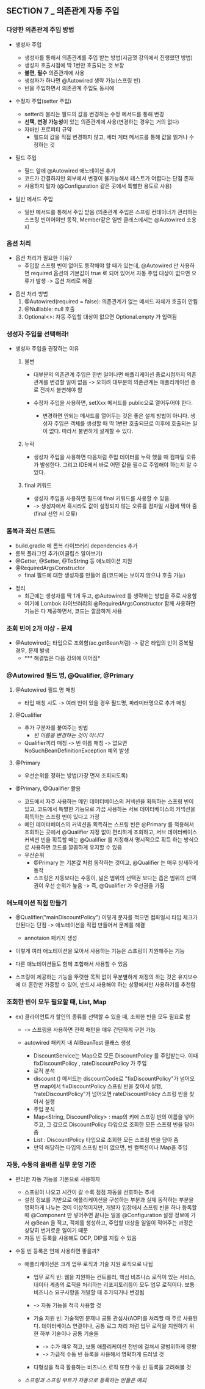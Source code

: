## SECTION 7 _ 의존관계 자동 주입

### 다양한 의존관계 주입 방법

* 생성자 주입
    - 생성자를 통해서 의존관계를 주입 받는 방법(지금껏 강의에서 진행했던 방법)
    - 생성자 호출시점에 딱 1번만 호출되는 것 보장
    - **불편, 필수** 의존관계에 사용
    - 생성자가 하나면 @Autowired 생략 가능(스프링 빈)
    - 빈을 주입하면서 의존관계 주입도 동시에

* 수정자 주입(setter 주입)
    - setter라 불리는 필드의 값을 변경하는 수정 메서드를 통해 변경
    - **선택, 변경 가능성**이 있는 의존관계에 사용(변경하는 경우는 거의 없다)

    * 자바빈 프로퍼티 규약
        - 필드의 값을 직접 변경하지 않고, 세터 게터 메서드를 통해 값을 읽거나 수정하는 것

* 필드 주입
    - 필드 앞에 @Autowired 애노테이션 추가
    - 코드가 간결하지만 외부에서 변경이 불가능해서 테스트가 어렵다는 단점 존재
    - 사용하지 말자 (@Configuration 같은 곳에서 특별한 용도로 사용)

* 일반 메서드 주입
    - 일반 메서드를 통해서 주입 받음
        (의존관계 주입은 스프링 컨테이너가 관리하는 스프링 빈이어야만 동작, Member같은 일반 클래스에서는 @Autowired 소용 x)

### 옵션 처리

- 옵션 처리가 필요한 이유?
    - 주입할 스프링 빈이 없어도 동작해야 할 때가 있는데, @Autowired 만 사용하면 required 옵션의 기본값이 true 로 되어 있어서 자동 주입 대상이 없으면 오류가 발생
        -> 옵션 처리로 해결

* 옵션 처리 방법
    1. @Autowired(required = false): 의존관계가 없는 메서드 자체가 호출이 안됨
    2. @Nulllable: null 호출
    3. Optional<>: 자동 주입할 대상이 없으면 Optional.empty 가 입력됨

### 생성자 주입을 선택해라!

* 생성자 주입을 권장하는 이유

    1. 불변

        - 대부분의 의존관계 주입은 한번 일어나면 애플리케이션 종료시점까지 의존관계를 변경할 일이 없음 -> 오히려 대부분의 의존관계는 애플리케이션 종료 전까지 불변해야 함 

        - 수정자 주입을 사용하면, setXxx 메서드를 public으로 열어두어야 한다.
            - 변경하면 안되는 메서드를 열어두는 것은 좋은 설계 방법이 아니다. 생성자 주입은 객체를 생성할 때 딱 1번만 호출되므로 이후에 호출되는 일이 없다. 따라서 불변하게 설계할 수 있다.
    
    2. 누락

        - 생성자 주입을 사용하면 다음처럼 주입 데이터를 누락 했을 때 컴파일 오류가 발생한다. 그리고 IDE에서 바로 어떤 값을 필수로 주입해야 하는지 알 수 있다.

    3. final 키워드

        - 생성자 주입을 사용하면 필드에 final 키워드를 사용할 수 있음.
        - -> 생성자에서 혹시라도 값이 설정되지 않는 오류를 컴파일 시점에 막아 줌(final 선언 시 오류)

### 롬복과 최신 트랜드

- build.gradle 에 롬복 라이브러리 dependencies 추가
- 롬복 플러그인 추가(이클립스 알아보기)
- @Getter, @Setter, @ToString 등 애노테이션 지원
- @RequiredArgsConstructor
    - final 필드에 대한 생성자를 만들어 줌(코드에는 보이지 않으나 호출 가능)

* 정리
    - 최근에는 생성자를 딱 1개 두고, @Autowired 를 생략하는 방법을 주로 사용함
    - 여기에 Lombok 라이브러리의 @RequiredArgsConstructor 함께 사용하면 기능은 다 제공하면서, 코드는 깔끔하게 사용

### 조회 빈이 2개 이상 - 문제

- @Autowired는 타입으로 조회함(ac.getBean처럼) -> 같은 타입의 빈이 중복될 경우, 문제 발생
    - *** 해결법은 다음 강의에 이어짐*    

### @Autowired 필드 명, @Qualifier, @Primary

1. @Autowired 필드 명 매칭
    - 타입 매칭 시도 -> 여러 빈이 있을 경우 필드명, 파라미터명으로 추가 매칭

2. @Qualifier
    - 추가 구분자를 붙여주는 방법
        - *빈 이름을 변경하는 것이 아니다*
    - Qualifier끼리 매칭 -> 빈 이름 매칭 -> 없으면 NoSuchBeanDefinitionException 예외 발생

3. @Primary
    - 우선순위를 정하는 방법(가장 먼저 조회되도록)

* @Primary, @Qualifier 활용
    - 코드에서 자주 사용하는 메인 데이터베이스의 커넥션을 획득하는 스프링 빈이 있고, 코드에서 특별한 기능으로 가끔 사용하는 서브 데이터베이스의 커넥션을 획득하는 스프링 빈이 있다고 가정
    - 메인 데이터베이스의 커넥션을 획득하는 스프링 빈은 @Primary 를 적용해서 조회하는 곳에서 @Qualifier 지정 없이 편리하게 조회하고, 서브 데이터베이스 커넥션 빈을 획득할 때는 @Qualifier 를 지정해서 명시적으로 획득 하는 방식으로 사용하면 코드를 깔끔하게 유지할 수 있음

    * 우선순위
        - @Primary 는 기본값 처럼 동작하는 것이고, @Qualifier 는 매우 상세하게 동작
        - 스프링은 자동보다는 수동이, 넒은 범위의 선택권 보다는 좁은 범위의 선택권이 우선 순위가 높음 -> 즉, @Qualifier 가 우선권을 가짐

### 애노테이션 직접 만들기

- @Qualifier("mainDiscountPolicy") 이렇게 문자를 적으면 컴파일시 타입 체크가 안된다는 단점 -> 애노테이션을 직접 만들어서 문제를 해결
    - annotaion 패키지 생성

- 이렇게 여러 애노테이션을 모아서 사용하는 기능은 스프링이 지원해주는 기능
- 다른 애노테이션들도 함께 조합해서 사용할 수 있음
- 스프링이 제공하는 기능을 뚜렷한 목적 없이 무분별하게 재정의 하는 것은 유지보수에 더 혼란만 가중할 수 있어, 반드시 사용해야 하는 상황에서만 사용하기를 추천함

### 조회한 빈이 모두 필요할 때, List, Map

- ex) 클라이언트가 할인의 종류를 선택할 수 있을 때, 조회한 빈을 모두 필요로 함
    - -> 스프링을 사용하면 전략 패턴을 매우 간단하게 구현 가능

    - autowired 패키지 내 AllBeanTest 클래스 생성
        - DiscountService는 Map으로 모든 DiscountPolicy 를 주입받는다. 이때 fixDiscountPolicy , rateDiscountPolicy 가 주입

        * 로직 분석
        - discount () 메서드는 discountCode로 "fixDiscountPolicy"가 넘어오면 map에서 fixDiscountPolicy 스프링 빈을 찾아서 실행, “rateDiscountPolicy”가 넘어오면 rateDiscountPolicy 스프링 빈을 찾아서 실행

        * 주입 분석
        - Map<String, DiscountPolicy> : map의 키에 스프링 빈의 이름을 넣어주고, 그 값으로 DiscountPolicy 타입으로 조회한 모든 스프링 빈을 담아 줌
        - List<DiscountPolicy> : DiscountPolicy 타입으로 조회한 모든 스프링 빈을 담아 줌
        - 만약 해당하는 타입의 스프링 빈이 없으면, 빈 컬렉션이나 Map을 주입

### 자동, 수동의 올바른 실무 운영 기준

* 편리한 자동 기능을 기본으로 사용하자
    - 스프링이 나오고 시간이 갈 수록 점점 자동을 선호하는 추세
    - 설정 정보를 기반으로 애플리케이션을 구성하는 부분과 실제 동작하는 부분을 명확하게 나누는 것이 이상적이지만, 개발자 입장에서 스프링 빈을 하나 등록할 때 @Component 만 넣어주면 끝나는 일을 @Configuration 설정 정보에 가서 @Bean 을 적고, 객체를 생성하고, 주입할 대상을 일일이 적어주는 과정은 상당히 번거로운 일이기 때문
    - 자동 빈 등록을 사용해도 OCP, DIP를 지킬 수 있음

* 수동 빈 등록은 언제 사용하면 좋을까?

    - 애플리케이션은 크게 업무 로직과 기술 지원 로직으로 나뉨

        - 업무 로직 빈: 웹을 지원하는 컨트롤러, 핵심 비즈니스 로직이 있는 서비스, 데이터 계층의 로직을 처리하는 리포지토리등이 모두 업무 로직이다. 보통 비즈니스 요구사항을 개발할 때 추가되거나 변경됨
        - -> 자동 기능을 적극 사용할 것

        - 기술 지원 빈: 기술적인 문제나 공통 관심사(AOP)를 처리할 때 주로 사용된다. 데이터베이스 연결이나, 공통 로그 처리 처럼 업무 로직을 지원하기 위한 하부 기술이나 공통 기술들
            - ->  수가 매우 적고, 보통 애플리케이션 전반에 걸쳐서 광범위하게 영향
            - -> 가급적 수동 빈 등록을 사용해서 명확하게 드러낼 것

        - 다형성을 적극 활용하는 비즈니스 로직 또한 수동 빈 등록을 고려해볼 것

    - *스프링과 스프링 부트가 자동으로 등록하는 빈들은 예외*